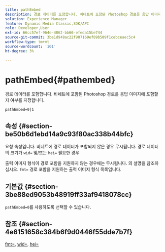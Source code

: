 ```yaml
---
title: pathEmbed
description: 경로 데이터를 포함합니다. 비네트에 포함된 Photoshop 경로를 응답 이미지에 포함할지 여부를 지정합니다.
solution: Experience Manager
feature: Dynamic Media Classic,SDK/API
role: Developer,User
exl-id: 66cc57ef-964e-4062-bb66-efeda15be744
source-git-commit: 3be1d948ac22f907169ef09b509f1cebceaec5c4
workflow-type: tm+mt
source-wordcount: '101'
ht-degree: 3%

---
```


# pathEmbed{#pathembed}

경로 데이터를 포함합니다. 비네트에 포함된 Photoshop 경로를 응답 이미지에 포함할지 여부를 지정합니다.

`pathEmbed=0|1`

## 속성 {#section-be50b6d1ebd14a9c93f80ac338b44bfc}

요청 속성입니다. 비네트에 경로 데이터가 포함되지 않은 경우 무시됩니다. 경로 데이터의 크기가 `wid=` 및/또는 `hei=` 필요한 경우

출력 이미지 형식이 경로 포함을 지원하지 않는 경우에는 무시됩니다. 의 설명을 참조하십시오. `fmt=` 경로 포함을 지원하는 출력 이미지 형식 목록입니다.

## 기본값 {#section-3be88ed9053b48919ff33af9418078cc}

`pathEmbed=0`를 사용하도록 선택할 수 있습니다.

## 참조 {#section-4e6151658c384b6f9d0446f55dde7b7f}

[fmt=](../../../../../ir-api/http-protocol/image-rendering-api-ref/c-ir-http-protocol-ref/c-ir-http-protocol-command-reference/r-ir-fmt.md#reference-4c743f67d56b47c5b774fcc900ff758c), [wid=](../../../../../ir-api/http-protocol/image-rendering-api-ref/c-ir-http-protocol-ref/c-ir-http-protocol-command-reference/r-ir-wid.md#reference-b7e691b0624941168c94b2749ae233ec), [hei=](../../../../../ir-api/http-protocol/image-rendering-api-ref/c-ir-http-protocol-ref/c-ir-http-protocol-command-reference/r-ir-hei.md#reference-1c08f60365a94417a39867c09cac5478)
